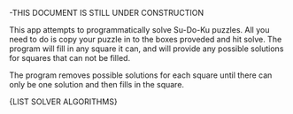 -THIS DOCUMENT IS STILL UNDER CONSTRUCTION

This app attempts to programmatically solve Su-Do-Ku puzzles.
All you need to do is copy your puzzle in to the boxes proveded and hit solve.
The program will fill in any square it can, and will provide any possible solutions for squares that can not be filled.

The program removes possible solutions for each square until there can only be one solution and then fills in the square.

{LIST SOLVER ALGORITHMS}



